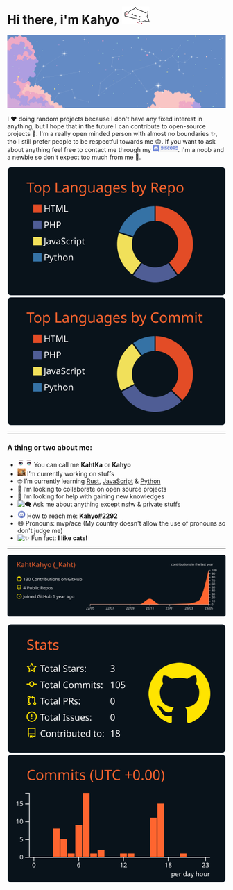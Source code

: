 # Hi there, i'm Kahyo [<img src='https://github.com/KahtKahyo/KahtKahyo/blob/master/Images/bongo-cat-transparent.gif' alt='bongo cat img' height='40'>](https://www.youtube.com/watch?v=hvL1339luv0)
[![](https://github.com/KahtKahyo/KahtKahyo/blob/master/Images/nprhx6w5y-bannerferris-gif-7z58xh.gif)](https://www.youtube.com/watch?v=DLzxrzFCyOs)

I ❤️ doing random projects because I don't have any fixed interest in anything, but I hope that in the future I can contribute to open-source projects 🤖. I'm a really open minded person with almost no boundaries ✨, tho I still prefer people to be respectful towards me 😊. If you want to ask about anything feel free to contact me through my <img src='https://github.com/KahtKahyo/KahtKahyo/blob/master/Images/png-transparent-discord-hd-logo.png' alt="discord" height="16">. I'm a noob and a newbie so don't expect too much from me 🥹.

[![](https://raw.githubusercontent.com/KahtKahyo/KahtKahyo/master/profile-summary-card-output/codeSTACKr/1-repos-per-language.svg)](https://github.com/vn7n24fzkq/github-profile-summary-cards) [![](https://raw.githubusercontent.com/KahtKahyo/KahtKahyo/master/profile-summary-card-output/codeSTACKr/2-most-commit-language.svg)](https://github.com/vn7n24fzkq/github-profile-summary-cards)
 
 ---

### A thing or two about me: 
- <img src='https://github.com/KahtKahyo/KahtKahyo/blob/master/Images/2019185_d1e5e.gif' alt='👾' height='18'> You can call me **KahtKa** or **Kahyo** 
- <img src='https://github.com/KahtKahyo/KahtKahyo/blob/master/Images/cat-cute.gif' alt='⚒️' height='18'>  I’m currently working on stuffs
- 🤓 I’m currently learning [Rust](https://www.youtube.com/watch?v=MsocPEZBd-M), [JavaScript](https://www.youtube.com/watch?v=zQnBQ4tB3ZA) & [Python](https://www.youtube.com/watch?v=V4gGJ7XXlC0)
- 🤝 I’m looking to collaborate on open source projects
- 🤔 I’m looking for help with gaining new knowledges
- <img src='https://github.com/KahtKahyo/KahtKahyo/assets/87621187/d347f669-8914-428f-990c-ffc0be4b1090' alt='🗨️' height='17'> Ask me about anything except nsfw & private stuffs 
- <img src='https://github.com/KahtKahyo/KahtKahyo/blob/master/Images/discord-logo-logodownload-download-logotipos-1.png' alt="discord logo" height="18"> How to reach me: **Kahyo#2292**
- 😄 Pronouns: mvp/ace (My country doesn't allow the use of pronouns so don't judge me)
- <img src='https://github.com/KahtKahyo/KahtKahyo/assets/87621187/49a046e1-77c9-4e4d-9100-285cb3ec8191' alt='✨' height='18'> Fun fact: **I like cats!**

---

[![](https://raw.githubusercontent.com/KahtKahyo/KahtKahyo/master/profile-summary-card-output/codeSTACKr/0-profile-details.svg)](https://github.com/vn7n24fzkq/github-profile-summary-cards)

[![](https://raw.githubusercontent.com/KahtKahyo/KahtKahyo/master/profile-summary-card-output/codeSTACKr/3-stats.svg)](https://github.com/vn7n24fzkq/github-profile-summary-cards) [![](https://raw.githubusercontent.com/KahtKahyo/KahtKahyo/master/profile-summary-card-output/codeSTACKr/4-productive-time.svg)](https://github.com/vn7n24fzkq/github-profile-summary-cards)


 
